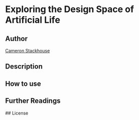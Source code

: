 # Exploring the Design Space of Artificial Life

## Author
[Cameron Stackhouse](https://github.com/cameronstackhouse)

## Description

## How to use

## Further Readings

## License

